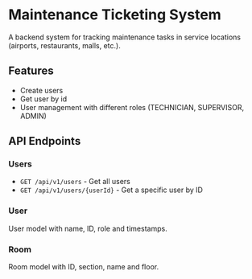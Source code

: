 # Maintenance Ticketing System

A backend system for tracking maintenance tasks in service locations (airports, restaurants, malls, etc.).

## Features

- Create users
- Get user by id
- User management with different roles (TECHNICIAN, SUPERVISOR, ADMIN)

## API Endpoints

### Users

- `GET /api/v1/users` - Get all users
- `GET /api/v1/users/{userId}` - Get a specific user by ID

### User
User model with name, ID, role and timestamps.

### Room
Room model with ID, section, name and floor.
